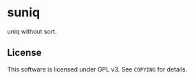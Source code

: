 suniq
=====

uniq without sort.


License
--------

This software is licensed under GPL v3. See `COPYING` for details.
